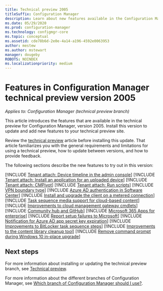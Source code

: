 ```yaml
---
title: Technical preview 2005
titleSuffix: Configuration Manager
description: Learn about new features available in the Configuration Manager technical preview branch version 2005.
ms.date: 05/29/2020
ms.prod: configuration-manager
ms.technology: configmgr-core
ms.topic: conceptual
ms.assetid: cde78b6d-2e0e-4a14-a196-4592e0063953
author: mestew
ms.author: mstewart
manager: dougeby
ROBOTS: NOINDEX
ms.localizationpriority: medium
---
```


# Features in Configuration Manager technical preview version 2005

*Applies to: Configuration Manager (technical preview branch)*

This article introduces the features that are available in the technical preview for Configuration Manager, version 2005. Install this version to update and add new features to your technical preview site.

Review the [technical preview](../technical-preview.md) article before installing this update. That article familiarizes you with the general requirements and limitations for using a technical preview, how to update between versions, and how to provide feedback.

The following sections describe the new features to try out in this version:

<!-- [!INCLUDE [Example feature name](includes/2005/1234567.md)] -->

[!INCLUDE [Tenant attach: Device timeline in the admin console](includes/2005/7141381.md)]
[!INCLUDE [Tenant attach: Install an application for an uploaded device](includes/2005/6024389.md)]
[!INCLUDE [Tenant attach: CMPivot](includes/2005/6024392.md)]
[!INCLUDE [Tenant attach: Run scripts](includes/2005/6234688.md)]
[!INCLUDE [VPN boundary type](includes/2005/7020519.md)]
[!INCLUDE [Azure AD authentication in Software Center](includes/2005/6935376.md)]
[!INCLUDE [Install and upgrade the client on a metered connection](includes/2005/6976145.md)]
[!INCLUDE [Task sequence media support for cloud-based content](includes/2005/6209223.md)]
[!INCLUDE [Improvements to cloud management gateway cmdlets](includes/2005/6978300.md)]
[!INCLUDE [Community hub and GitHub](includes/2005/3555935.md)]
[!INCLUDE [Microsoft 365 Apps for enterprise](includes/2005/6298093.md)]
[!INCLUDE [Report setup failures to Microsoft](includes/2005/5622909.md)]
[!INCLUDE [Notification for Azure AD app secret key expiration](includes/2005/6386392.md)]
[!INCLUDE [Improvements to BitLocker task sequence steps](includes/2005/6995601.md)]
[!INCLUDE [Improvements to the content library cleanup tool](includes/2005/6887878.md)]
[!INCLUDE [Remove command prompt during Windows 10 in-place upgrade](includes/2005/2837795.md)]

<!--
## General known issues

[!INCLUDE [Can't delete collections](includes/2005/known-issue-6215446.md)]
-->

## Next steps

For more information about installing or updating the technical preview branch, see [Technical preview](../technical-preview.md).

For more information about the different branches of Configuration Manager, see [Which branch of Configuration Manager should I use?](../../understand/which-branch-should-i-use.md).
